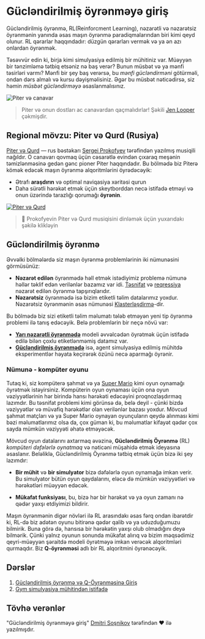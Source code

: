 # Gücləndirilmiş öyrənməyə giriş

Gücləndirilmiş öyrənmə, RL(Reinforcment Learning), nəzarətli və nəzarətsiz öyrənmənin yanında əsas maşın öyrənmə paradiqmalarından biri kimi qeyd olunur. RL qərarlar haqqındadır: düzgün qərarları vermək və ya ən azı onlardan öyrənmək.

Təsəvvür edin ki, birja kimi simulyasiya edilmiş bir mühitiniz var. Müəyyən bir tənzimləmə tətbiq etsəniz nə baş verər? Bunun müsbət və ya mənfi təsirləri varmı? Mənfi bir şey baş verərsə, bu _mənfi gücləndirməni_ götürməli, ondan dərs almalı və kursu dəyişməlisiniz. Əgər bu müsbət nəticədirsə, siz həmin _müsbət gücləndirməyə_ əsaslanmalısınız.

![Piter və canavar](../images/peter.png)

> Piter və onun dostları ac ​​canavardan qaçmalıdırlar! Şəkili [Jen Looper](https://twitter.com/jenlooper) çəkmişdir.

## Regional mövzu: Piter və Qurd (Rusiya)

[Piter və Qurd](https://en.wikipedia.org/wiki/Peter_and_the_Wolf) — rus bəstəkarı [Sergei Prokofyev](https://en.wikipedia.org/wiki/Sergei_Prokofiev) tərəfindən yazılmış musiqili nağıldır. O canavarı qovmaq üçün cəsarətlə evindən çıxaraq meşənin təmizlənməsinə gedən gənc pioner Piter haqqındadır. Bu bölmədə biz Piterə kömək edəcək maşın öyrənmə alqoritmlərini öyrədəcəyik:

- Ətrafı **araşdırın** və optimal naviqasiya xəritəsi qurun
- Daha sürətli hərəkət etmək üçün skeytborddan necə istifadə etməyi və onun üzərində tarazlığı qorumağı **öyrənin**.

[![Piter və Qurd](https://img.youtube.com/vi/Fmi5zHg4QSM/0.jpg)](https://www.youtube.com/watch?v=Fmi5zHg4QSM)

> 🎥 Prokofyevin Piter və Qurd musiqisini dinləmək üçün yuxarıdakı şəkilə klikləyin

## Gücləndirilmiş öyrənmə

Əvvəlki bölmələrdə siz maşın öyrənmə problemlərinin iki nümunəsini görmüsünüz:

- **Nəzarət edilən** öyrənmədə həll etmək istədiyimiz problemə nümunə həllər təklif edən verilənlər bazamız var idi. [Təsnifat](../../4-Classification/translations/README.az.md) və [reqressiya](../../2-Regression/translations/README.az.md) nəzarət edilən öyrənmə tapşırıqlarıdır.
- **Nəzarətsiz** öyrənmədə isə bizim etiketli təlim datalarımız yoxdur. Nəzarətsiz öyrənmənin əsas nümunəsi [Klasterləşdirmə](../../5-Clustering/translations/README.az.md)-dir.

Bu bölmədə biz sizi etiketli təlim məlumatı tələb etməyən yeni tip öyrənmə problemi ilə tanış edəcəyik. Belə problemlərin bir neçə növü var:

- **[Yarı nəzarətli öyrənmədə](https://wikipedia.org/wiki/Semi-supervised_learning)** modeli əvvəlcədən öyrətmək üçün istifadə edilə bilən çoxlu etiketlənməmiş datamız var.
- **[Gücləndirilmiş öyrənmədə](https://wikipedia.org/wiki/Reinforcement_learning)** isə, agent simulyasiya edilmiş mühitdə eksperimentlər həyata keçirərək özünü necə aparmağı öyrənir.

### Nümunə - kompüter oyunu

Tutaq ki, siz kompüterə şahmat və ya [Super Mario](https://wikipedia.org/wiki/Super_Mario) kimi oyun oynamağı öyrətmək istəyirsiniz. Kompüterin oyun oynaması üçün ona oyun vəziyyətlərinin hər birində hansı hərəkəti edəcəyini proqnozlaşdırmaq lazımdır. Bu təsnifat problemi kimi görünsə də, belə deyil - çünki bizdə vəziyyətlər və müvafiq hərəkətlər olan verilənlər bazası yoxdur. Mövcud şahmat matçları və ya Super Mario oynayan oyunçuların qeydə alınması kimi bəzi məlumatlarımız olsa da, çox güman ki, bu məlumatlar kifayət qədər çox sayda mümkün vəziyyəti əhatə etməyəcək.

Mövcud oyun datalarını axtarmaq əvəzinə, **Gücləndirilmiş Öyrənmə** (RL) *kompüteri dəfələrlə oynatmaq* və nəticəni müşahidə etmək ideyasına əsaslanır. Beləliklə, Gücləndirilmiş Öyrənmə tətbiq etmək üçün bizə iki şey lazımdır:

- **Bir mühit** və **bir simulyator** bizə dəfələrlə oyun oynamağa imkan verir. Bu simulyator bütün oyun qaydalarını, eləcə də mümkün vəziyyətləri və hərəkətləri müəyyən edəcək.

- **Mükafat funksiyası**, bu, bizə hər bir hərəkət və ya oyun zamanı nə qədər yaxşı etdiyimizi bildirir.

Maşın öyrənmənin digər növləri ilə RL arasındakı əsas fərq ondan ibarətdir ki, RL-də biz adətən oyunu bitirənə qədər qalib və ya uduzduğumuzu bilmirik. Buna görə də, hansısa bir hərəkətin yaxşı olub olmadığını deyə bilmərik. Çünki yalnız oyunun sonunda mükafat alırıq və bizim məqsədimiz qeyri-müəyyən şəraitdə modeli öyrətməyə imkan verəcək alqoritmləri qurmaqdır. Biz **Q-öyrənməsi** adlı bir RL alqoritmini öyrənəcəyik.

## Dərslər

1. [Gücləndirilmiş öyrənmə və Q-Öyrənməsinə Giriş](../1-QLearning/translations/README.az.md)
2. [Gym simulyasiya mühitindən istifadə](../2-Gym/translations/README.az.md)

## Tövhə verənlər

"Gücləndirilmiş öyrənməyə giriş" [Dmitri Soşnikov](http://soshnikov.com) tərəfindən ♥️ ilə yazılmışdır.
